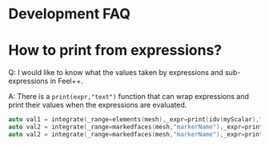 Development FAQ
===============

# How to print from expressions?

Q: I would like to know what the values taken by expressions and sub-expressions in Feel++.

A: There is a `print(expr,"text")` function that can wrap expressions and print their values when the expressions are evaluated.

```cpp
auto val1 = integrate(_range=elements(mesh),_expr=print(idv(myScalar),"myScalar") );
auto val2 = integrate(_range=markedfaces(mesh,"markerName"),_expr=print(idv(myScalar),"myScalar") );
auto val2 = integrate(_range=markedfaces(mesh,"markerName"),_expr=print(trans(idv(myVector)),"myVectorTrans")*print(idv(myVector),"myVector") );
```

# 
